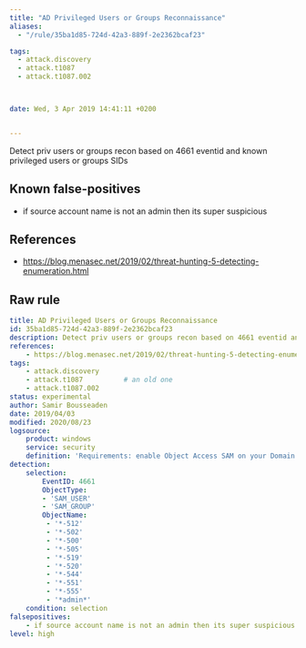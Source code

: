 ```yaml
---
title: "AD Privileged Users or Groups Reconnaissance"
aliases:
  - "/rule/35ba1d85-724d-42a3-889f-2e2362bcaf23"

tags:
  - attack.discovery
  - attack.t1087
  - attack.t1087.002



date: Wed, 3 Apr 2019 14:41:11 +0200


---
```


Detect priv users or groups recon based on 4661 eventid and known privileged users or groups SIDs

<!--more-->


## Known false-positives

* if source account name is not an admin then its super suspicious



## References

* https://blog.menasec.net/2019/02/threat-hunting-5-detecting-enumeration.html


## Raw rule
```yaml
title: AD Privileged Users or Groups Reconnaissance
id: 35ba1d85-724d-42a3-889f-2e2362bcaf23
description: Detect priv users or groups recon based on 4661 eventid and known privileged users or groups SIDs
references:
    - https://blog.menasec.net/2019/02/threat-hunting-5-detecting-enumeration.html
tags:
    - attack.discovery
    - attack.t1087          # an old one
    - attack.t1087.002
status: experimental
author: Samir Bousseaden
date: 2019/04/03
modified: 2020/08/23
logsource:
    product: windows
    service: security
    definition: 'Requirements: enable Object Access SAM on your Domain Controllers'
detection:
    selection:
        EventID: 4661
        ObjectType:
        - 'SAM_USER'
        - 'SAM_GROUP'
        ObjectName:
         - '*-512'
         - '*-502'
         - '*-500'
         - '*-505'
         - '*-519'
         - '*-520'
         - '*-544'
         - '*-551'
         - '*-555'
         - '*admin*'
    condition: selection
falsepositives:
    - if source account name is not an admin then its super suspicious
level: high

```
